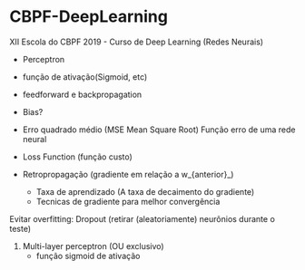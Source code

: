 # CBPF-DeepLearning
XII Escola do CBPF 2019 - Curso de Deep Learning (Redes Neurais)

* Perceptron

* função de ativação(Sigmoid, etc)
* feedforward e backpropagation
* Bias?
* Erro quadrado médio (MSE Mean Square Root) Função erro de uma rede neural
* Loss Function (função custo)
* Retropropagação (gradiente em relação a w_{anterior}_)
	* Taxa de aprendizado (A taxa de decaimento do gradiente)
	* Tecnicas de gradiente para melhor convergência

Evitar overfitting: Dropout (retirar (aleatoriamente) neurônios durante o teste)

1. Multi-layer perceptron (OU exclusivo)
	- função sigmoid de ativação


